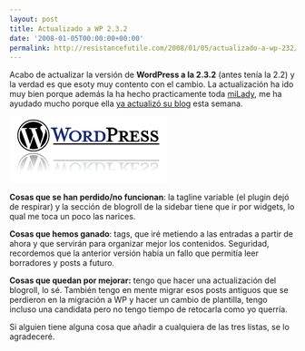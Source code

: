 ```yaml
---
layout: post
title: Actualizado a WP 2.3.2
date: '2008-01-05T00:00:00+00:00'
permalink: http://resistancefutile.com/2008/01/05/actualizado-a-wp-232/
---
```

Acabo de actualizar la versión de <strong>WordPress a la 2.3.2</strong> (antes tenía la 2.2) y la verdad es que esoty muy contento con el cambio. La actualización ha ido muy bien porque además la ha hecho practicamente toda <a href="http://childrenatyourfeet.com">miLady</a>, me ha ayudado mucho porque ella <a href="http://childrenatyourfeet.com/2008/01/02/ano-nuevo-blog-nuevo/">ya actualizó su blog</a> esta semana.

<img src='/assets/wordpress_logo_with_name.png' alt='Word Press' class="centro" />

<strong>Cosas que se han perdido/no funcionan</strong>: la tagline variable (el plugin dejó de respirar) y la sección de blogroll de la sidebar tiene que ir por widgets, lo qual me toca un poco las narices.

<strong>Cosas que hemos ganado</strong>: tags, que iré metiendo a las entradas a partir de ahora y que servirán para organizar mejor los contenidos. Seguridad, recordemos que la anterior versión había un fallo que permitía leer borradores y posts a futuro.

<strong>Cosas que quedan por mejorar:</strong> tengo que hacer una actualización del blogroll, lo sé. También tengo en mente migrar esos posts antiguos que se perdieron en la migración a WP y hacer un cambio de plantilla, tengo incluso una candidata pero no tengo tiempo de retocarla como yo querría.

Si alguien tiene alguna cosa que añadir a cualquiera de las tres listas, se lo agradeceré.

